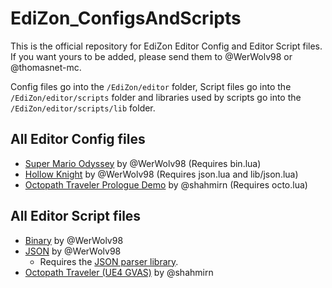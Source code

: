 # EdiZon_ConfigsAndScripts

This is the official repository for EdiZon Editor Config and Editor Script files. If you want yours to be added, please send them to @WerWolv98 or @thomasnet-mc.

Config files go into the `/EdiZon/editor` folder, Script files go into the `/EdiZon/editor/scripts` folder and libraries used by scripts go into the `/EdiZon/editor/scripts/lib` folder.

## All Editor Config files
- [Super Mario Odyssey](https://github.com/WerWolv98/EdiZon_ConfigsAndScripts/blob/master/Configs/0100000000010000.json) by @WerWolv98 (Requires bin.lua)
- [Hollow Knight](https://github.com/WerWolv98/EdiZon_ConfigsAndScripts/blob/master/Configs/0100633007D48000.json) by @WerWolv98 (Requires json.lua and lib/json.lua)
- [Octopath Traveler Prologue Demo](https://github.com/WerWolv98/EdiZon_ConfigsAndScripts/blob/master/Configs/010096000B3EA000.json) by @shahmirn (Requires octo.lua)

## All Editor Script files
- [Binary](https://github.com/WerWolv98/EdiZon_ConfigsAndScripts/blob/master/Scripts/bin.lua) by @WerWolv98
- [JSON](https://github.com/WerWolv98/EdiZon_ConfigsAndScripts/blob/master/Scripts/json.lua) by @WerWolv98
   - Requires the [JSON parser library](https://github.com/WerWolv98/EdiZon_ConfigsAndScripts/blob/master/Scripts/lib/json.lua).
- [Octopath Traveler (UE4 GVAS)](https://github.com/WerWolv98/EdiZon_ConfigsAndScripts/blob/master/Scripts/octp.lua) by @shahmirn
